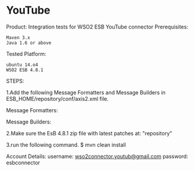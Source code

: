 YouTube
=======
Product: Integration tests for WSO2 ESB YouTube connector Prerequisites:

    Maven 3.x
    Java 1.6 or above

Tested Platform:

    ubuntu 14.o4
    WSO2 ESB 4.8.1
    
STEPS:

1.Add the following Message Formatters  and Message Builders  in ESB_HOME/repository/conf/axis2.xml file.

Message Formatters:
<messageFormatter contentType="application/octet-stream"
    class="org.wso2.carbon.relay.ExpandingMessageFormatter"/>
<messageFormatter contentType="video/*"
    class="org.wso2.carbon.relay.ExpandingMessageFormatter"/>

Message Builders:
<messageBuilder contentType="video/*"
    class="org.wso2.carbon.relay.BinaryRelayBuilder"/>
<messageBuilder contentType="application/octet-stream"
    class="org.wso2.carbon.relay.BinaryRelayBuilder"/>

2.Make sure the EsB 4.8.1 zip file with latest patches at: "repository"

3.run the following command. $ mvn clean install

Account Details: username:
    wso2connector.youtub@gmail.com
    password: esbconnector


